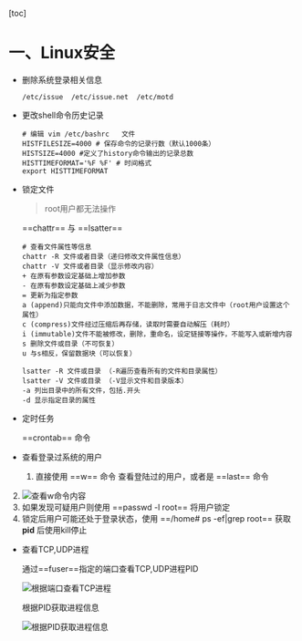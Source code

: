 [toc]

# 一、Linux安全

* 删除系统登录相关信息

  ```shell
  /etc/issue  /etc/issue.net  /etc/motd
  ```

* 更改shell命令历史记录

  ```shell
  # 编辑 vim /etc/bashrc   文件 
  HISTFILESIZE=4000 # 保存命令的记录行数（默认1000条）
  HISTSIZE=4000 #定义了history命令输出的记录总数
  HISTTIMEFORMAT='%F %F' # 时间格式
  export HISTTIMEFORMAT
  ```

* 锁定文件

  > root用户都无法操作

  ==chattr== 与 ==lsatter==

  ```shell
  # 查看文件属性等信息
  chattr -R 文件或者目录（递归修改文件属性信息）
  chattr -V 文件或者目录（显示修改内容）
  + 在原有参数设定基础上增加参数
  - 在原有参数设定基础上减少参数
  = 更新为指定参数
  a (append)只能向文件中添加数据，不能删除，常用于日志文件中（root用户设置这个属性）
  c (compress)文件经过压缩后再存储，读取时需要自动解压（耗时）
  i (immutable)文件不能被修改，删除，重命名，设定链接等操作，不能写入或新增内容
  s 删除文件或目录（不可恢复）
  u 与s相反，保留数据块（可以恢复）
  
  lsatter -R 文件或目录 （-R遍历查看所有的文件和目录属性）
  lsatter -V 文件或目录 （-V显示文件和目录版本）
  -a 列出目录中的所有文件，包括.开头
  -d 显示指定目录的属性
  ```


* 定时任务

  ==crontab== 命令

* 查看登录过系统的用户

  1. 直接使用 ==w== 命令 查看登陆过的用户，或者是 ==last==  命令
2. ![查看w命令内容](https://file-ykq.oss-cn-shanghai.aliyuncs.com/img/QQ20210321-150216@2x.png)
  3. 如果发现可疑用户则使用 ==passwd -l root== 将用户锁定
  4. 锁定后用户可能还处于登录状态，使用 ==/home# ps -ef|grep root== 获取 **pid** 后使用kill停止

* 查看TCP,UDP进程

  通过==fuser==指定的端口查看TCP,UDP进程PID

  ![根据端口查看TCP进程](https://file-ykq.oss-cn-shanghai.aliyuncs.com/img/QQ20210322-095301@2x.png)

  根据PID获取进程信息

  ![根据PID获取进程信息](https://file-ykq.oss-cn-shanghai.aliyuncs.com/img/QQ20210322-095703@2x.png)







